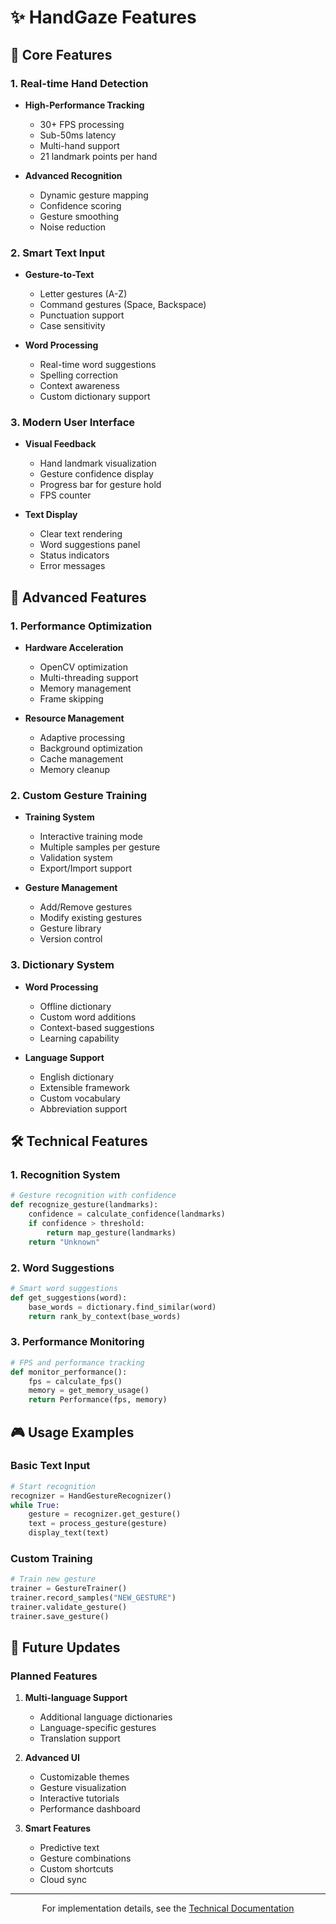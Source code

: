 # ✨ HandGaze Features

## 🎯 Core Features

### 1. Real-time Hand Detection
- **High-Performance Tracking**
  - 30+ FPS processing
  - Sub-50ms latency
  - Multi-hand support
  - 21 landmark points per hand

- **Advanced Recognition**
  - Dynamic gesture mapping
  - Confidence scoring
  - Gesture smoothing
  - Noise reduction

### 2. Smart Text Input
- **Gesture-to-Text**
  - Letter gestures (A-Z)
  - Command gestures (Space, Backspace)
  - Punctuation support
  - Case sensitivity

- **Word Processing**
  - Real-time word suggestions
  - Spelling correction
  - Context awareness
  - Custom dictionary support

### 3. Modern User Interface
- **Visual Feedback**
  - Hand landmark visualization
  - Gesture confidence display
  - Progress bar for gesture hold
  - FPS counter

- **Text Display**
  - Clear text rendering
  - Word suggestions panel
  - Status indicators
  - Error messages

## 🚀 Advanced Features

### 1. Performance Optimization
- **Hardware Acceleration**
  - OpenCV optimization
  - Multi-threading support
  - Memory management
  - Frame skipping

- **Resource Management**
  - Adaptive processing
  - Background optimization
  - Cache management
  - Memory cleanup

### 2. Custom Gesture Training
- **Training System**
  - Interactive training mode
  - Multiple samples per gesture
  - Validation system
  - Export/Import support

- **Gesture Management**
  - Add/Remove gestures
  - Modify existing gestures
  - Gesture library
  - Version control

### 3. Dictionary System
- **Word Processing**
  - Offline dictionary
  - Custom word additions
  - Context-based suggestions
  - Learning capability

- **Language Support**
  - English dictionary
  - Extensible framework
  - Custom vocabulary
  - Abbreviation support

## 🛠 Technical Features

### 1. Recognition System
```python
# Gesture recognition with confidence
def recognize_gesture(landmarks):
    confidence = calculate_confidence(landmarks)
    if confidence > threshold:
        return map_gesture(landmarks)
    return "Unknown"
```

### 2. Word Suggestions
```python
# Smart word suggestions
def get_suggestions(word):
    base_words = dictionary.find_similar(word)
    return rank_by_context(base_words)
```

### 3. Performance Monitoring
```python
# FPS and performance tracking
def monitor_performance():
    fps = calculate_fps()
    memory = get_memory_usage()
    return Performance(fps, memory)
```

## 🎮 Usage Examples

### Basic Text Input
```python
# Start recognition
recognizer = HandGestureRecognizer()
while True:
    gesture = recognizer.get_gesture()
    text = process_gesture(gesture)
    display_text(text)
```

### Custom Training
```python
# Train new gesture
trainer = GestureTrainer()
trainer.record_samples("NEW_GESTURE")
trainer.validate_gesture()
trainer.save_gesture()
```

## 🔄 Future Updates

### Planned Features
1. **Multi-language Support**
   - Additional language dictionaries
   - Language-specific gestures
   - Translation support

2. **Advanced UI**
   - Customizable themes
   - Gesture visualization
   - Interactive tutorials
   - Performance dashboard

3. **Smart Features**
   - Predictive text
   - Gesture combinations
   - Custom shortcuts
   - Cloud sync

---
<div align="center">
For implementation details, see the <a href="README.md">Technical Documentation</a>
</div>

